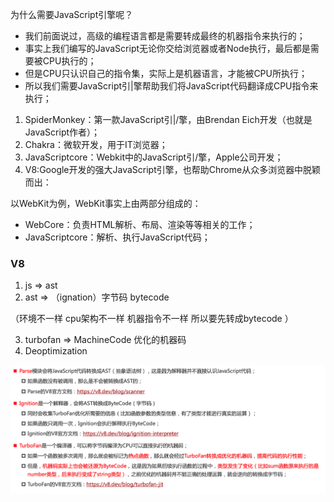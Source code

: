 为什么需要JavaScript引擎呢？
- 我们前面说过，高级的编程语言都是需要转成最终的机器指令来执行的； 
- 事实上我们编写的JavaScript无论你交给浏览器或者Node执行，最后都是需要被CPU执行的； 
- 但是CPU只认识自己的指令集，实际上是机器语言，才能被CPU所执行； 
- 所以我们需要JavaScript引|擎帮助我们将JavaScript代码翻译成CPU指令来执行；


1. SpiderMonkey：第一款JavaScript引|/擎，由Brendan Eich开发（也就是JavaScript作者）； 
2. Chakra：微软开发，用于IT浏览器； 
3. JavaScriptcore：Webkit中的JavaScript引/擎，Apple公司开发； 
4. V8:Google开发的强大JavaScript引擎，也帮助Chrome从众多浏览器中脱颖而出：

以WebKit为例，WebKit事实上由两部分组成的： 
- WebCore：负责HTML解析、布局、渲染等等相关的工作； 
- JavaScriptcore：解析、执行JavaScript代码；

### V8

1. js =>  ast
2. ast => （ignation）字节码 bytecode

（环境不一样 cpu架构不一样 机器指令不一样 所以要先转成bytecode ）

3. turbofan => MachineCode 优化的机器码
4. Deoptimization

![image-20220409085752126](3-js-engine.assets/image-20220409085752126.png)



